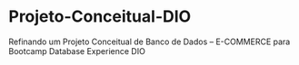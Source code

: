 # Projeto-Conceitual-DIO
Refinando um Projeto Conceitual de Banco de Dados – E-COMMERCE para Bootcamp Database Experience DIO
